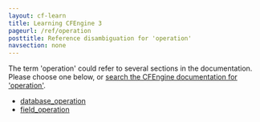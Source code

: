 ```yaml
---
layout: cf-learn
title: Learning CFEngine 3
pageurl: /ref/operation
posttitle: Reference disambiguation for 'operation'
navsection: none
---
```


The term 'operation' could refer to several sections in the documentation. Please choose one below, or
[search the CFEngine documentation for 'operation'](http://cfengine.com/docs/3.5/search.html?q=operation).

- [database_operation](http://cfengine.com/docs/3.5/reference-promise-types-databases.html#database_operation)
- [field_operation](http://cfengine.com/docs/3.5/reference-promise-types-files-edit_line-field_edits.html#field_operation)
